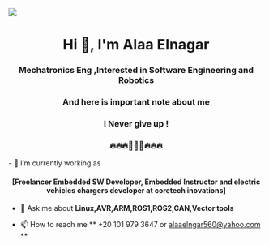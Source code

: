 ![](https://media-exp1.licdn.com/dms/image/C4D16AQES6Ec5ZxeIdw/profile-displaybackgroundimage-shrink_350_1400/0/1632349105863?e=2147483647&v=beta&t=C73oru5ddO212yS0z5I4iwZY-xv3uOQcTQXHSLYp198)

<h1 align="center">Hi 👋, I'm Alaa Elnagar</h1>
<h3 align="center">Mechatronics Eng ,Interested in Software Engineering and Robotics</h3>
<h3 align="center">And here is important note about me </h3>
<h3 align="center">I Never give up ! </h3>
<h3 align="center">🔥🔥🔥🚀🚀🚀🔥🔥🔥 </h3>
- 🔭 I’m currently working as
<h4 align="center">[Freelancer Embedded SW Developer, Embedded Instructor and electric vehicles chargers developer at coretech inovations] </h4>

- 💬 Ask me about **Linux,AVR,ARM,ROS1,ROS2,CAN,Vector tools**

- 📫 How to reach me ** +20 101 979 3647 or alaaelngar560@yahoo.com  **


